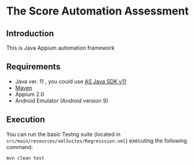 # The Score Automation Assessment

## Introduction

This is Java Appium automation framework

## Requirements

- Java ver. 11 , you could
  use [AS Java SDK v11](https://docs.aws.amazon.com/corretto/latest/corretto-11-ug/downloads-list.html)
- [Maven](http://maven.apache.org)
- Appium 2.0
- Android Emulator (Android version 9)

## Execution

You can run the basic Testng suite (located in ``src/main/resources/xmlSuites/Regresssion.xml``) executing
the following command:

``` bash
mvn clean test
```
